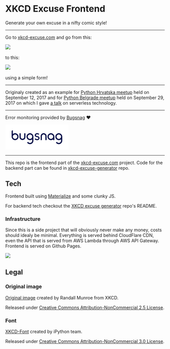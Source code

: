 # XKCD Excuse Frontend

Generate your own excuse in a nifty comic style!

-------

Go to [xkcd-excuse.com](https://xkcd-excuse.com) and go from this:

![](https://github.com/mislavcimpersak/xkcd-excuse-generator/raw/master/blank_excuse.png)

to this:

![](https://github.com/mislavcimpersak/xkcd-excuse-generator/raw/master/example.png)

using a simple form!

-----

Originaly created as an example for [Python Hrvatska meetup](https://www.meetup.com/Python-Hrvatska/events/242639630/) held on September 12, 2017 and for [Python Belgrade meetup](https://www.meetup.com/PythonBelgrade/events/243547584/) held on September 29, 2017 on which I gave [a talk](https://mislavcimpersak.github.io/serverless-talk/) on serverless technology.

-----

Error monitoring provided by [Bugsnag](https://www.bugsnag.com) ❤️

<a href="https://www.bugsnag.com"><img src="bugsnag_logo_navy.svg" alt="bugsnag" width="200"/></a>

-----

This repo is the frontend part of the [xkcd-excuse.com](https://xkcd-excuse.com) project. Code for the backend part can be found in [xkcd-excuse-generator](https://github.com/mislavcimpersak/xkcd-excuse-generator) repo.

## Tech

Frontend built using [Materialize](http://materializecss.com/) and some clunky JS.

For backend tech checkout the [XKCD excuse generator](https://github.com/mislavcimpersak/xkcd-excuse-generator#tech) repo's README.

### Infrastructure

Since this is a side project that will obviously never make any money, costs should idealy be minimal. Everything is served behind CloudFlare CDN, even the API that is served from AWS Lambda through AWS API Gateway. Frontend is served on Github Pages.

![](https://github.com/mislavcimpersak/xkcd-excuse-generator/raw/master/infrastructure.png)

## Legal

### Original image

[Original image](https://xkcd.com/303/) created by Randall Munroe from XKCD.

Released under [Creative Commons Attribution-NonCommercial 2.5 License](https://creativecommons.org/licenses/by-nc/2.5/).

### Font

[XKCD-Font](https://github.com/ipython/xkcd-font) created by iPython team.

Released under [Creative Commons Attribution-NonCommercial 3.0 License](https://creativecommons.org/licenses/by-nc/3.0/).

